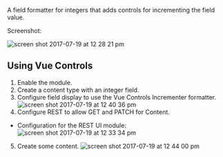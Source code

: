 A field formatter for integers that adds controls for incrementing the field value.

Screenshot:

![screen shot 2017-07-19 at 12 28 21 pm](https://user-images.githubusercontent.com/696005/28385690-db96eaca-6c7d-11e7-81c3-53d1764d39aa.png)

## Using Vue Controls
1. Enable the module.
2. Create a content type with an integer field.
3. Configure field display to use the Vue Controls Incrementer formatter.
![screen shot 2017-07-19 at 12 40 36 pm](https://user-images.githubusercontent.com/696005/28386147-82aa911c-6c7f-11e7-9478-df7aa8e54b7b.png)
4. Configure REST to allow GET and PATCH for Content.
 - Configuration for the REST UI module:
![screen shot 2017-07-19 at 12 33 34 pm](https://user-images.githubusercontent.com/696005/28385892-9b199e6a-6c7e-11e7-8c01-9d83bb89bd4b.png)
5. Create some content.
![screen shot 2017-07-19 at 12 44 00 pm](https://user-images.githubusercontent.com/696005/28386286-f738369c-6c7f-11e7-892b-17baace544ee.png)
